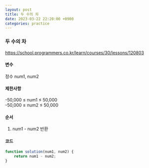 ```yaml
---
layout: post
title: 두 수의 차
date: 2023-03-22 22:20:00 +0900
categories: practice
---
```

### 두 수의 차    
https://school.programmers.co.kr/learn/courses/30/lessons/120803    
    
#### 변수    
정수 num1, num2    
    
#### 제한사항    
-50,000 ≤ num1 ≤ 50,000    
-50,000 ≤ num2 ≤ 50,000    
    
#### 순서    
1. num1 - num2 반환    
    
#### 코드    
```JavaScript
function solution(num1, num2) {
    return num1 - num2;
}
```
